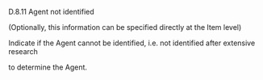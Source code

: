 D.8.11 Agent not identified

(Optionally, this information can be specified directly at the Item level)

Indicate if the Agent cannot be identified, i.e. not identified after extensive research

to determine the Agent.
